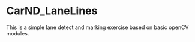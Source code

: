 # CarND_LaneLines
This is a simple lane detect and marking exercise based on basic openCV modules.  
